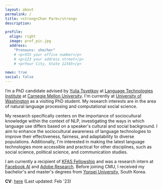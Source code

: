 ```yaml
---
layout: about
permalink: /
title: <strong>Chan Park</strong>
description: 

profile:
  align: right
  image: prof_pic.jpg
  address: 
    "Pronouns: she/her"
    # <p>555 your office number</p>
    # <p>123 your address street</p>
    # <p>Your City, State 12345</p>

news: true
social: false
---
```


I’m a PhD candidate advised by [Yulia Tsvetkov](https://www.cs.cmu.edu/~ytsvetko/) at [Language Technologies Institute](https://www.lti.cs.cmu.edu) at [Carnegie Mellon University](https://www.cmu.edu). I'm currently at [University of Washington](https://www.cs.washington.edu) as a visiting PhD student. My research interests are in the area of natural language processing and computational social science.

My research specifically centers on the importance of sociocultural knowledge within the context of NLP, investigating the ways in which language use differs based on a speaker's cultural and social background. I aim to enhance the sociocultural awareness of language technologies to improve their effectiveness, fairness, and adaptability to diverse populations. Additionally, I'm interested in making the latest language technologies more accessible and practical for other disciplines, such as social science, political science, and communication studies.

<!-- My recent work includes projects related to sentiment and emotion analysis, hate speech detection, community-aware norm violation detection, social media analysis, and media bias analysis.  -->
<!-- Ultimately, I’d like to use NLP techniques to enable cross-cultural comparative research and to better identify and understand social problems. -->

I am currently a recipient of [KFAS Fellowship](https://eng.kfas.or.kr) and was a research intern at [Facebook AI](https://ai.facebook.com) and [Adobe Research](https://research.adobe.com). 
Before joining CMU, I received my bachelor's and master's degrees from [Yonsei University](https://www.yonsei.ac.kr/en_sc/), South Korea. 

**CV**: [here](https://chan0park.github.io/assets/CV_Chan_Park.pdf) (Last updated: Feb '23)
